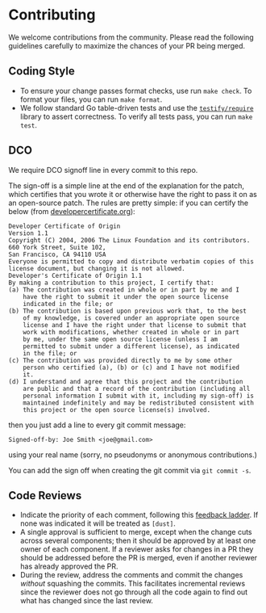 # Contributing

We welcome contributions from the community. Please read the following guidelines carefully to maximize the chances of your PR being merged.

## Coding Style

- To ensure your change passes format checks, use run `make check`. To format your files, you can run `make format`.
- We follow standard Go table-driven tests and use the [`testify/require`](https://github.com/stretchr/testify#require-package) library to assert correctness. To verify all tests pass, you can run `make test`.

## DCO

We require DCO signoff line in every commit to this repo.

The sign-off is a simple line at the end of the explanation for the
patch, which certifies that you wrote it or otherwise have the right to
pass it on as an open-source patch. The rules are pretty simple: if you
can certify the below (from
[developercertificate.org](https://developercertificate.org/)):

```
Developer Certificate of Origin
Version 1.1
Copyright (C) 2004, 2006 The Linux Foundation and its contributors.
660 York Street, Suite 102,
San Francisco, CA 94110 USA
Everyone is permitted to copy and distribute verbatim copies of this
license document, but changing it is not allowed.
Developer's Certificate of Origin 1.1
By making a contribution to this project, I certify that:
(a) The contribution was created in whole or in part by me and I
    have the right to submit it under the open source license
    indicated in the file; or
(b) The contribution is based upon previous work that, to the best
    of my knowledge, is covered under an appropriate open source
    license and I have the right under that license to submit that
    work with modifications, whether created in whole or in part
    by me, under the same open source license (unless I am
    permitted to submit under a different license), as indicated
    in the file; or
(c) The contribution was provided directly to me by some other
    person who certified (a), (b) or (c) and I have not modified
    it.
(d) I understand and agree that this project and the contribution
    are public and that a record of the contribution (including all
    personal information I submit with it, including my sign-off) is
    maintained indefinitely and may be redistributed consistent with
    this project or the open source license(s) involved.
```

then you just add a line to every git commit message:

    Signed-off-by: Joe Smith <joe@gmail.com>

using your real name (sorry, no pseudonyms or anonymous contributions.)

You can add the sign off when creating the git commit via `git commit -s`.

## Code Reviews

* Indicate the priority of each comment, following this
[feedback ladder](https://www.netlify.com/blog/2020/03/05/feedback-ladders-how-we-encode-code-reviews-at-netlify/).
If none was indicated it will be treated as `[dust]`.
* A single approval is sufficient to merge, except when the change cuts
across several components; then it should be approved by at least one owner
of each component. If a reviewer asks for changes in a PR they should be
addressed before the PR is merged, even if another reviewer has already
approved the PR.
* During the review, address the comments and commit the changes _without_ squashing the commits.
This facilitates incremental reviews since the reviewer does not go through all the code again to
find out what has changed since the last review.
